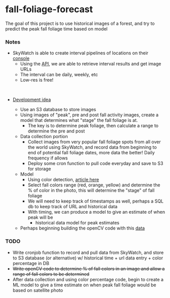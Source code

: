 # fall-foliage-forecast

The goal of this project is to use historical images of a forest, and try to predict the peak fall foliage time based on model

### Notes
- SkyWatch is able to create interval pipelines of locations on their [console](https://console.earthcache.com/)
    - Using the [API](https://api-docs.earthcache.com/#tag/intervalResults/operation/intervalResultsList), we are able to retrieve interval results and get image URLs
    - The interval can be daily, weekly, etc
    - Low-res is free!
<br/>

- <u>Development idea</u>

    - Use an S3 database to store images
    - Using images of "peak", pre and post fall activity images, create a model that determines what "stage" the fall foliage is at.
        - The key is to determine peak foliage, then calculate a range to determine the pre and post
    - Data collection portion
        - Collect images from very popular fall foliage spots from all over the world using SkyWatch, and record data from beginning to end of potential fall foliage dates, more data the better! Daily frequency if allows
        - Deploy some cron function to pull code everyday and save to S3 for storage
    - Model
        - Using color detection, [article here](https://pyimagesearch.com/2014/08/04/opencv-python-color-detection/)
        - Select fall colors range (red, orange, yellow) and determine the % of color in the photo, this will determine the "stage" of fall foliage
        - We will need to keep track of timestamps as well, perhaps a SQL db to keep track of URL and historical data
        - With timing, we can produce a model to give an estimate of when peak will be
            - historical data model for peak estimates
    - Perhaps beginning building the openCV code with this [data](https://earthobservatory.nasa.gov/collection/1692/fall-colors)

### TODO
- Write cronjob function to record and pull data from SkyWatch, and store to S3 database (or alternative) w/ historical time + url data entry + color percentage in DB
- <s>Write openCV code to determine % of fall colors in an image and allow a range of fall colors to be determined</s>
- After data collection and using color percentage code, begin to create a ML model to give a time estimate on when peak fall foliage would be based on satellite photo